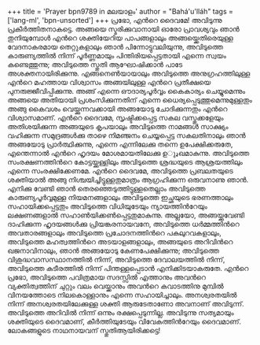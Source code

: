 +++
title = 'Prayer bpn9789 in മലയാളം'
author = "Bahá'u'lláh"
tags = ['lang-ml', 'bpn-unsorted']
+++
പ്രഭോ, എന്‍റെ ദൈവമേ! അവിടുന്നു പ്രകീര്‍ത്തിതനാകട്ടെ. അങ്ങയെ സ്മരിക്കുവാനായി ഓരോ പ്രാവശ്യവും ഞാന്‍ തുനിയുമ്പോള്‍ എന്‍റെ ശക്തിയേറിയ പാപങ്ങളാലും അങ്ങയ്ക്കെതിരെയുള്ള വേദനാകരമായ തെറ്റുകളാലും ഞാന്‍ പിന്നോട്ടുവലിയുന്നു, അവിടുത്തെ കാരുണ്യത്തില്‍ നിന്ന് പൂര്‍ണ്ണമായും പിന്തിരിയപ്പെട്ടതായി എന്നെ സ്വയം കണ്ടെത്തുന്നു; അവിടുത്തെ സ്തുതി ആഘോഷിക്കാന്‍ പാടേ അശക്തനായിരിക്കുന്നു. എങ്ങനെണ്‍യായാലും അവിടുത്തെ അനുഗ്രഹത്തിലുള്ള എന്‍റെ മഹത്തായ വിശ്വാസം അങ്ങയിലുള്ള എന്‍റെ പ്രതീക്ഷയെ പുനരുജ്ജീവിപ്പിക്കുന്നു. അങ്ങ് എന്നെ ഔദാര്യപൂര്‍വ്വം കൈകാര്യം ചെയ്യുമെന്നും അങ്ങയെ അതിയായി പ്രശംസിക്കുന്നതിന് എന്നെ ധൈര്യപ്പെടുത്തുമെന്നുമുള്ളതും അങ്ങു കൈവശം വെയ്ക്കുന്നവക്കായി അങ്ങയോടു ചോദിക്കുന്നതും എന്‍റെ വിശ്വാസമാണ്.
എന്‍റെ ദൈവമേ, സൃഷ്ടിക്കപ്പെട്ട സകല വസ്തുക്കളേയും അതിശയിക്കുന്ന അങ്ങയുടെ കൃപയാലും അവിടുത്തെ നാമങ്ങള്‍ സാക്ഷ്യം വഹിക്കുന്ന സമുദ്രങ്ങള്‍ക്കു താഴെ നിമഞ്ജനം ചെയ്യപ്പെട്ട സകലതിനാലും ഞാന്‍ അങ്ങയോടു പ്രാര്‍ത്ഥിക്കുന്നു, എന്നെ എന്നിലേക്കു തന്നെ ഉപേക്ഷിക്കരുതേ, എന്തെന്നാല്‍ എന്‍റെ ഹൃദയം മോശമായതിലേക്കു ഉډുഖമാകുന്നു. അവിടുത്തെ സംരക്ഷണത്തിന്‍റെ കോട്ടയ്ക്കുള്ളിലും അവിടുത്തെ ശ്രദ്ധയുടെ ആശ്രയത്തിലും എന്നെ സംരക്ഷിക്കേണമേ. എന്‍റെ ദൈവമേ, അവിടുത്തെ പ്രബലതയുടെ ശക്തിയാല്‍ അങ്ങു നിശ്ചയിച്ചിട്ടുള്ളതുമാത്രം ആഗ്രഹിക്കുന്ന ഒരുവനാണു ഞാന്‍. എനിക്കു വേണ്ടി ഞാന്‍ തെരഞ്ഞെടുത്തിട്ടുള്ളതെല്ലാം അവിടുത്തെ കാരുണ്യപൂര്‍വ്വമുള്ള നിയമനങ്ങളാലും അവിടുത്തെ ഇച്ഛയുടെ ഭരണത്താലും സഹായിക്കപ്പെട്ടതും അവിടുത്തെ വിധിയുടേയും ന്യായത്തിന്‍റേയും ലക്ഷണങ്ങളാല്‍ സഹാണ്‍യിക്കണ്‍പ്പെട്ടതുമാകുന്നു.
അല്ലയോ, അങ്ങയ്ക്കുവേണ്ടി ദാഹിക്കുന്ന ഹൃദയങ്ങള്‍ക്കു പ്രിയങ്കരനായവനേ, അവിടുത്തെ ധര്‍മ്മത്തിന്‍റെ അവതാരങ്ങളാലും അവിടുത്തെ പ്രചോദനത്തിന്‍റെ പകലുറവകളാലും, അവിടുത്തെ മഹത്വത്തിന്‍റെ അടയാളങ്ങളാലും, അങ്ങയുടെ അറിവിന്‍റെ ഖജനാവിനാലും, ഞാന്‍ അങ്ങയോടു കേണപേക്ഷിക്കുന്നു; അവിടുത്തെ വിശുദ്ധവാസസ്ഥാനത്തില്‍ നിന്ന്, അവിടുത്തെ ദേവാലയത്തില്‍ നിന്ന്, അവിടുത്തെ കുടീരത്തില്‍ നിന്ന് പിന്തള്ളപ്പെടാന്‍ എനിക്കിടയാകരുതേ. എന്‍റെ പ്രഭോ, അവിടുത്തെ പവിത്രമായ സദസ്സില്‍ എത്താനും അവന്‍റെ വ്യക്തിത്വത്തിന് ചുറ്റും വലം വെയ്ക്കാനും അവന്‍റെ കവാടത്തിനു മുമ്പില്‍ വിനയത്തോടെ നിലകൊള്ളാനും എന്നെ  സഹായിച്ചാലും.
അനശ്വരതയില്‍ നിന്ന് അനശ്വരതയിലേക്കുള്ള ശക്തി ആരുടേതാണോ അവനാണ് അവിടുന്ന്. അവിടുത്തെ അറിവില്‍ നിന്ന് ഒന്നും രക്ഷപ്പെടുന്നില്ല. അവിടുന്നു സത്യമായും ശക്തിയുടെ ദൈവമാണ്, കീര്‍ത്തിയുടേയും വിവേകത്തിന്‍റേയും ദൈവമാണ്.
ലോകങ്ങളുടെ നാഥനായവന് സ്തുതിആയിരിക്കട്ടെ!
